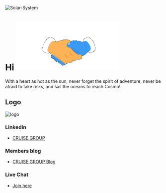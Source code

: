![Solar-System](https://github.com/cruise-group/.github/blob/main/profile/cruise-group-top.jpg)

# Hi ![top](https://github.com/cruise-group/.github/blob/main/profile/handshake.gif)


With a heart as hot as the sun, never forget the spirit of adventure, never be afraid to take risks, and sail the oceans to reach Cosmo!


## Logo

![logo](https://github.com/cruise-group/.github/blob/main/profile/cruise-group-top-quality-low.png)

<!--
### Twitter Community 🐥

- Let's go out to the ocean.
- [cruise-group](https://twitter.com/i/communities/1498584754915999744)

-->

### Linkedin

- [CRUISE GROUP](https://www.linkedin.com/company/cruise-group/?viewAsMember=true)

### Members blog

- [CRUISE GROUP Blog](https://cruise-group.hashnode.dev/)


### Live Chat

- [Join here](https://spatial.chat/app/team/05kVl7yDtVia1oO0EBuw)

